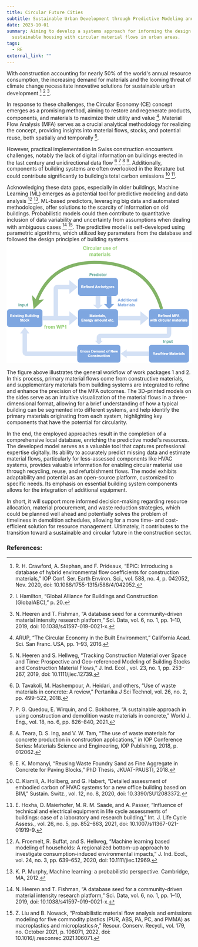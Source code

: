 ```yaml
---
title: Circular Future Cities
subtitle: Sustainable Urban Development through Predictive Modeling and Material Flow Analysis
date: 2023-10-01
summary: Aiming to develop a systems approach for informing the design of
  sustainable housing with circular material flows in urban areas.
tags:
  - RE
external_link: ""
---
```

With construction accounting for nearly 50% of the world's annual resource consumption, the increasing demand for materials and the looming threat of climate change necessitate innovative solutions for sustainable urban development [^1^] [^2^] [^3^]. 

In response to these challenges, the Circular Economy (CE) concept emerges as a promising method, aiming to restore and regenerate products, components, and materials to maximize their utility and value [^4^]. Material Flow Analysis (MFA) serves as a crucial analytical methodology for realizing the concept, providing insights into material flows, stocks, and potential reuse, both spatially and temporally [^5^].

However, practical implementation in Swiss construction encounters challenges, notably the lack of digital information on buildings erected in the last century and unidirectional data flow [^6^] [^7^] [^8^] [^9^]. Additionally, components of building systems are often overlooked in the literature but could contribute significantly to building’s total carbon emissions [^10^] [^11^].

Acknowledging these data gaps, especially in older buildings, Machine Learning (ML) emerges as a potential tool for predictive modeling and data analysis [^12^] [^13^]. ML-based predictors, leveraging big data and automated methodologies, offer solutions to the scarcity of information on old buildings. Probabilistic models could then contribute to quantitative inclusion of data variability and uncertainty from assumptions when dealing with ambiguous cases [^3^] [^14^]. The predictive model is self-developed using parametric algorithms, which utilized key parameters from the database and followed the design principles of building systems. 
![Alt Text](workflow.png)

The figure above illustrates the general workflow of work packages 1 and 2. In this process, primary material flows come from constructive materials, and supplementary materials from building systems are integrated to refine and enhance the precision of the MFA outcomes. The 3D-printed models on the sides serve as an intuitive visualization of the material flows in a three-dimensional format, allowing for a brief understanding of how a typical building can be segmented into different systems, and help identify the primary materials originating from each system, highlighting key components that have the potential for circularity.

In the end, the employed approaches result in the completion of a comprehensive local database, enriching the predictive model's resources. The developed model serves as a valuable tool that captures professional expertise digitally. Its ability to accurately predict missing data and estimate material flows, particularly for less-assessed components like HVAC systems, provides valuable information for enabling circular material use through recycling, reuse, and refurbishment flows. The model exhibits adaptability and potential as an open-source platform, customized to specific needs. Its emphasis on essential building system components allows for the integration of additional equipment. 

In short, it will support more informed decision-making regarding resource allocation, material procurement, and waste reduction strategies, which could be planned well ahead and potentially solves the problem of timeliness in demolition schedules, allowing for a more time- and cost-efficient solution for resource management. Ultimately, it contributes to the transition toward a sustainable and circular future in the construction sector.

### References:
[^1^]: R. H. Crawford, A. Stephan, and F. Prideaux, “EPiC: Introducing a database of hybrid environmental flow coefficients for construction materials,” IOP Conf. Ser. Earth Environ. Sci., vol. 588, no. 4, p. 042052, Nov. 2020, doi: 10.1088/1755-1315/588/4/042052.
[^2^]: I. Hamilton, “Global Alliance for Buildings and Construction (GlobalABC),” p. 20.
[^3^]: N. Heeren and T. Fishman, “A database seed for a community-driven material intensity research platform,” Sci. Data, vol. 6, no. 1, pp. 1–10, 2019, doi: 10.1038/s41597-019-0021-x.
[^4^]: ARUP, “The Circular Economy in the Built Environment,” California Acad. Sci. San Franc. USA, pp. 1–93, 2016.
[^5^]: N. Heeren and S. Hellweg, “Tracking Construction Material over Space and Time: Prospective and Geo-referenced Modeling of Building Stocks and Construction Material Flows,” J. Ind. Ecol., vol. 23, no. 1, pp. 253–267, 2019, doi: 10.1111/jiec.12739.
[^6^]: D. Tavakoli, M. Hashempour, A. Heidari, and others, “Use of waste materials in concrete: A review,” Pertanika J Sci Technol, vol. 26, no. 2, pp. 499–522, 2018.
[^7^]: P. G. Quedou, E. Wirquin, and C. Bokhoree, “A sustainable approach in using construction and demolition waste materials in concrete,” World J. Eng., vol. 18, no. 6, pp. 826–840, 2021.
[^8^]: A. Teara, D. S. Ing, and V. W. Tam, “The use of waste materials for concrete production in construction applications,” in IOP Conference Series: Materials Science and Engineering, IOP Publishing, 2018, p. 012062.
[^9^]: E. K. Momanyi, “Reusing Waste Foundry Sand as Fine Aggregate in Concrete for Paving Blocks,” PhD Thesis, JKUAT-PAUSTI, 2018.
[^10^]: C. Kiamili, A. Hollberg, and G. Habert, “Detailed assessment of embodied carbon of HVAC systems for a new office building based on BIM,” Sustain. Switz., vol. 12, no. 8, 2020, doi: 10.3390/SU12083372.
[^11^]: E. Hoxha, D. Maierhofer, M. R. M. Saade, and A. Passer, “Influence of technical and electrical equipment in life cycle assessments of buildings: case of a laboratory and research building,” Int. J. Life Cycle Assess., vol. 26, no. 5, pp. 852–863, 2021, doi: 10.1007/s11367-021-01919-9.
[^12^]: A. Froemelt, R. Buffat, and S. Hellweg, “Machine learning based modeling of households: A regionalized bottom-up approach to investigate consumption-induced environmental impacts,” J. Ind. Ecol., vol. 24, no. 3, pp. 639–652, 2020, doi: 10.1111/jiec.12969.
[^13^]: K. P. Murphy, Machine learning: a probabilistic perspective. Cambridge, MA, 2012.
[^14^]: Z. Liu and B. Nowack, “Probabilistic material flow analysis and emissions modeling for five commodity plastics (PUR, ABS, PA, PC, and PMMA) as macroplastics and microplastics✰,” Resour. Conserv. Recycl., vol. 179, no. October 2021, p. 106071, 2022, doi: 10.1016/j.resconrec.2021.106071.